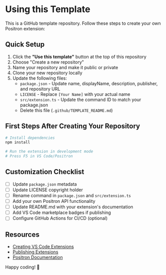 # Using this Template

This is a GitHub template repository. Follow these steps to create your own Positron extension:

## Quick Setup

1. Click the **"Use this template"** button at the top of this repository
2. Choose "Create a new repository"
3. Name your repository and make it public or private
4. Clone your new repository locally
5. Update the following files:
   - `package.json` - Update name, displayName, description, publisher, and repository URL
   - `LICENSE` - Replace `[Your Name]` with your actual name
   - `src/extension.ts` - Update the command ID to match your package.json
   - Delete this file (`.github/TEMPLATE_README.md`)

## First Steps After Creating Your Repository

```bash
# Install dependencies
npm install

# Run the extension in development mode
# Press F5 in VS Code/Positron
```

## Customization Checklist

- [ ] Update `package.json` metadata
- [ ] Update LICENSE copyright holder
- [ ] Rename command in `package.json` and `src/extension.ts`
- [ ] Add your own Positron API functionality
- [ ] Update README.md with your extension's documentation
- [ ] Add VS Code marketplace badges if publishing
- [ ] Configure GitHub Actions for CI/CD (optional)

## Resources

- [Creating VS Code Extensions](https://code.visualstudio.com/api/get-started/your-first-extension)
- [Publishing Extensions](https://code.visualstudio.com/api/working-with-extensions/publishing-extension)
- [Positron Documentation](https://positron.posit.co/)

Happy coding! 🚀